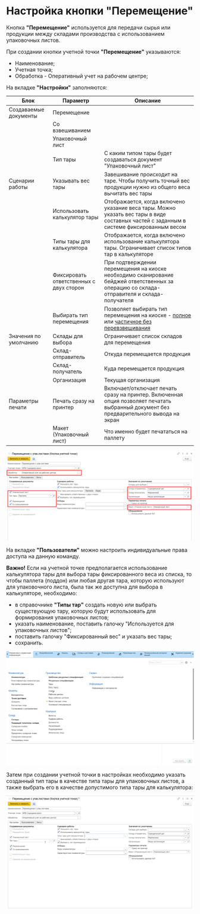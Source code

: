 # Настройка кнопки "Перемещение"

Кнопка **"Перемещение"** используется для передачи сырья или продукции между складами производства с использованием упаковочных листов.

При создании кнопки учетной точки **"Перемещение"** указываются:

- Наименование;
- Учетная точка;
- Обработка - Оперативный учет на рабочем центре;

На вкладке **"Настройки"** заполняются:

| Блок | Параметр | Описание |
|----------|---------|---------|
| Создаваемые документы | Перемещение |
| | Со взвешиванием |
| | Упаковочный лист |
| | Тип тары | С каким типом тары будет создаваться документ "Упаковочный лист" |
| Сценарии работы | Указывать вес тары | Завешивание происходит на таре. Чтобы получить точный вес продукции нужно из общего веса вычитать вес тары |
| | Использовать калькулятор тары | Отображается, когда включено указание веса тары. Можно указать вес тары в виде составных частей с заданным в системе фиксированным весом |
| | Типы тары для калькулятора | Отображается, когда включено использование калькулятора тары. Ограничивает список типов тар в калькуляторе |
| | Фиксировать ответственных с двух сторон | При подтверждении перемещения на киоске необходимо сканирование бейджей ответственных за операцию со склада-отправителя и склада-получателя |
| | Выбирать тип перемещения | Позволяет выбирать тип перемещения на киоске - [полное](FullMoving.md) или [частичное без перевзвешивания](PartMoving.md) |
| Значения по умолчанию | Склады для выбора | Ограничивает список складов для перемещения |
| | Склад-отправитель | Откуда перемещается продукция |
| | Склад-получатель | Куда перемещается продукция |
| | Организация | Текущая организация |
| Параметры печати | Печать сразу на принтер | Включает/отключает печать сразу на принтер. Включенная опция позволяет печатать выбранный документ без предварительного вывода на экран |
| | Макет (Упаковочный лист) | Что именно будет печататься на паллету |

![](1.png)

На вкладке **"Пользователи"** можно настроить индивидуальные права доступа на данную команду.

**Важно!** Если на учетной точке предполагается использование калькулятора тары для выбора тары фиксированного веса из списка, то чтобы паллета (поддон) или любая другая тара, которую используют для упаковочного листа, была так же доступна для выбора в калькуляторе, необходимо:

- в справочнике **"Типы тар"** создать новую или выбрать существующую тару, которую будут использовать для формирования упаковочных листов;
- указать наименование, поставить галочку "Используется для упаковочных листов";
- поставить галочку "Фиксированный вес" и указать вес тары;
- сохранить.

![](2.gif)

Затем при создании учетной точки в настройках необходимо указать созданный тип тары в качестве типа тары для упаковочных листов, а также выбрать его в качестве допустимого типа тары для калькулятора:

![](1.gif)